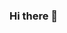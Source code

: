### Hi there 👋

<!--
**tyryno/tyryno** is a ✨ _special_ ✨ repository because its `README.md` (this file) appears on your GitHub profile.

Here are some ideas to get you started:

- 🔭 I’m currently working on ...this
- 🌱 I’m currently learning ...that
- 👯 I’m looking to collaborate on ...this
- 🤔 I’m looking for help with ... that
- 💬 Ask me about ... this
- 📫 How to reach me: ... there
- 😄 Pronouns: ... hehehehehehehahahahahahohohohohuhuhuhuahem
- ⚡ Fun fact: ... n/a
-->
